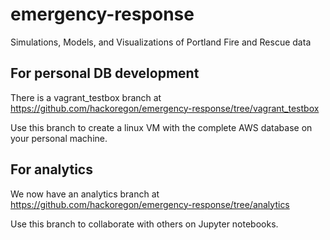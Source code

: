 # emergency-response
Simulations, Models, and Visualizations of Portland Fire and Rescue data

## For personal DB development
There is a vagrant_testbox branch at https://github.com/hackoregon/emergency-response/tree/vagrant_testbox

Use this branch to create a linux VM with the complete AWS database on your personal machine.

## For analytics
We now have an analytics branch at https://github.com/hackoregon/emergency-response/tree/analytics

Use this branch to collaborate with others on Jupyter notebooks.
